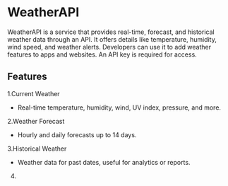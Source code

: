 # WeatherAPI
WeatherAPI is a service that provides real-time, forecast, and historical weather data through an API. It offers details like temperature, humidity, wind speed, and weather alerts. Developers can use it to add weather features to apps and websites. An API key is required for access.

## Features
1.Current Weather
   - Real-time temperature, humidity, wind, UV index, pressure, and more.
     
2.Weather Forecast
   - Hourly and daily forecasts up to 14 days.
     
3.Historical Weather
   - Weather data for past dates, useful for analytics or reports.

4. 
